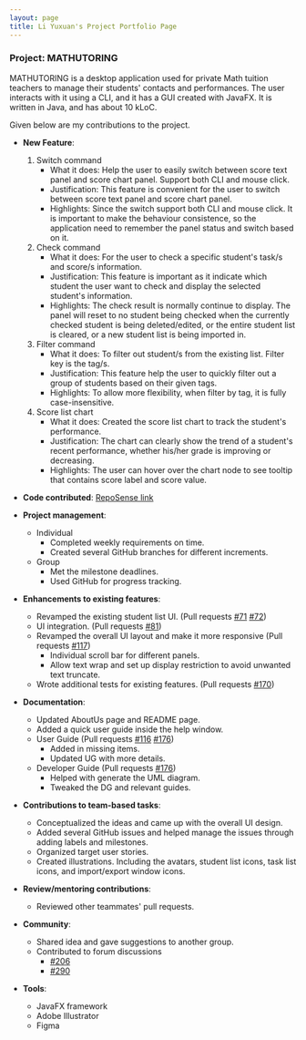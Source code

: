 ```yaml
---
layout: page
title: Li Yuxuan's Project Portfolio Page
---
```


### Project: MATHUTORING

MATHUTORING is a desktop application used for private Math tuition teachers to manage their students' contacts and performances. The user interacts with it using a CLI, and it has a GUI created with JavaFX. It is written in Java, and has about 10 kLoC.

Given below are my contributions to the project.

* **New Feature**:
  1. Switch command<br>
      * What it does: Help the user to easily switch between score text panel and score chart panel. Support both CLI and mouse click.
      * Justification: This feature is convenient for the user to switch between score text panel and score chart panel.
      * Highlights: Since the switch support both CLI and mouse click. It is important to make the behaviour consistence, so the application need to remember the panel status and switch based on it.
  2. Check command<br>
      * What it does: For the user to check a specific student's task/s and score/s information.
      * Justification: This feature is important as it indicate which student the user want to check and display the selected student's information.
      * Highlights: The check result is normally continue to display. The panel will reset to no student being checked when the currently checked student is being deleted/edited, or the entire student list is cleared, or a new student list is being imported in.
  3. Filter command<br>
      * What it does: To filter out student/s from the existing list. Filter key is the tag/s. 
      * Justification: This feature help the user to quickly filter out a group of students based on their given tags. 
      * Highlights: To allow more flexibility, when filter by tag, it is fully case-insensitive.
  4. Score list chart<br>
      * What it does: Created the score list chart to track the student's performance. 
      * Justification: The chart can clearly show the trend of a student's recent performance, whether his/her grade is improving or decreasing. 
      * Highlights: The user can hover over the chart node to see tooltip that contains score label and score value.

* **Code contributed**: [RepoSense link](https://nus-cs2103-ay2223s2.github.io/tp-dashboard/?search=carrieli1015&breakdown=true&sort=groupTitle%20dsc&sortWithin=title&since=2023-02-17&timeframe=commit&mergegroup=&groupSelect=groupByRepos&checkedFileTypes=docs~functional-code~test-code~other)

* **Project management**:
    * Individual
      * Completed weekly requirements on time. 
      * Created several GitHub branches for different increments.
    * Group
      * Met the milestone deadlines. 
      * Used GitHub for progress tracking. 

* **Enhancements to existing features**:
    * Revamped the existing student list UI. (Pull requests [#71](https://github.com/AY2223S2-CS2103-W17-1/tp/pull/71) [#72](https://github.com/AY2223S2-CS2103-W17-1/tp/pull/72))
    * UI integration. (Pull requests [#81](https://github.com/AY2223S2-CS2103-W17-1/tp/pull/81))
    * Revamped the overall UI layout and make it more responsive (Pull requests [#117](https://github.com/AY2223S2-CS2103-W17-1/tp/pull/117))
      * Individual scroll bar for different panels.
      * Allow text wrap and set up display restriction to avoid unwanted text truncate.
    * Wrote additional tests for existing features. (Pull requests [#170](https://github.com/AY2223S2-CS2103-W17-1/tp/pull/170))

* **Documentation**:
    * Updated AboutUs page and README page.
    * Added a quick user guide inside the help window.
    * User Guide (Pull requests [#116](https://github.com/AY2223S2-CS2103-W17-1/tp/pull/166) [#176](https://github.com/AY2223S2-CS2103-W17-1/tp/pull/176))
      * Added in missing items. 
      * Updated UG with more details.
    * Developer Guide (Pull requests [#176](https://github.com/AY2223S2-CS2103-W17-1/tp/pull/176))
      * Helped with generate the UML diagram.
      * Tweaked the DG and relevant guides.

* **Contributions to team-based tasks**:
    * Conceptualized the ideas and came up with the overall UI design.
    * Added several GitHub issues and helped manage the issues through adding labels and milestones.
    * Organized target user stories. 
    * Created illustrations. Including the avatars, student list icons, task list icons, and import/export window icons.

* **Review/mentoring contributions**:
  * Reviewed other teammates' pull requests.

* **Community**:
    * Shared idea and gave suggestions to another group.
    * Contributed to forum discussions
      * [#206](https://github.com/nus-cs2103-AY2223S2/forum/issues/206)
      * [#290](https://github.com/nus-cs2103-AY2223S2/forum/issues/290)

* **Tools**:
    * JavaFX framework
    * Adobe Illustrator
    * Figma
